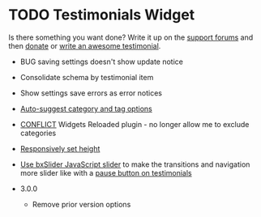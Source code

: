 # TODO Testimonials Widget

Is there something you want done? Write it up on the [support forums](http://wordpress.org/support/plugin/testimonials-widget) and then [donate](http://aihr.us/about-aihrus/donate/) or [write an awesome testimonial](http://aihr.us/about-aihrus/testimonials/add-testimonial/).

* BUG saving settings doesn't show update notice
* Consolidate schema by testimonial item 
* Show settings save errors as error notices
* [Auto-suggest category and tag options](http://wordpress.org/support/topic/feature-request-menus-in-the-widget)
* [CONFLICT](https://aihrus.zendesk.com/agent/#/tickets/562) Widgets Reloaded plugin - no longer allow me to exclude categories
* [Responsively set height](http://wordpress.org/support/topic/better-set-height?replies=3#post-4788316)
* [Use bxSlider JavaScript slider](http://bxslider.com/examples/auto-show-start-stop-controls) to make the transitions and navigation more slider like with a [pause button on testimonials](http://wordpress.org/support/topic/play-pause-icon-on-testimonial)

* 3.0.0
	* Remove prior version options
